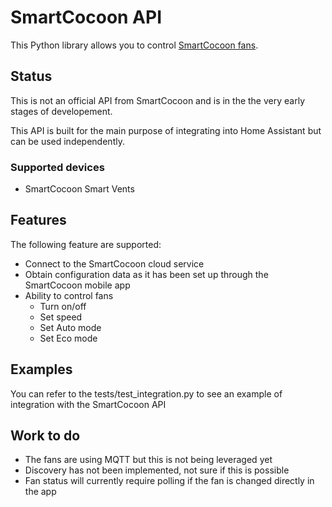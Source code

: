 # SmartCocoon API

This Python library allows you to control [SmartCocoon fans](https://mysmartcocoon.com/).

## Status

This is not an official API from SmartCocoon and is in the the very early stages of developement.

This API is built for the main purpose of integrating into Home Assistant but can be used independently.

### Supported devices

- SmartCocoon Smart Vents

## Features

The following feature are supported:

- Connect to the SmartCocoon cloud service
- Obtain configuration data as it has been set up through the SmartCocoon mobile app
- Ability to control fans
  - Turn on/off
  - Set speed
  - Set Auto mode
  - Set Eco mode

## Examples

You can refer to the tests/test_integration.py to see an example of integration with the
SmartCocoon API

## Work to do

- The fans are using MQTT but this is not being leveraged yet
- Discovery has not been implemented, not sure if this is possible
- Fan status will currently require polling if the fan is changed directly in the app
